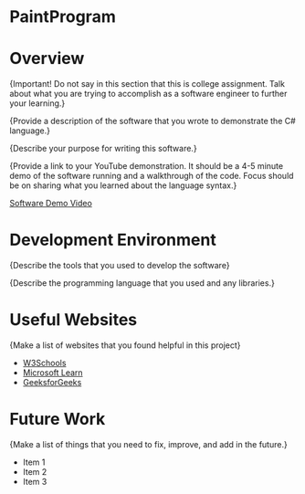 # PaintProgram

# Overview

{Important! Do not say in this section that this is college assignment. Talk about what you are trying to accomplish as a software engineer to further your learning.}

{Provide a description of the software that you wrote to demonstrate the C# language.}

{Describe your purpose for writing this software.}

{Provide a link to your YouTube demonstration. It should be a 4-5 minute demo of the software running and a walkthrough of the code. Focus should be on sharing what you learned about the language syntax.}

[Software Demo Video]()

# Development Environment

{Describe the tools that you used to develop the software}

{Describe the programming language that you used and any libraries.}

# Useful Websites

{Make a list of websites that you found helpful in this project}

- [W3Schools](https://www.w3schools.com/c/index.php)
- [Microsoft Learn](https://learn.microsoft.com/en-us/dotnet/csharp/linq/)
- [GeeksforGeeks](https://www.geeksforgeeks.org/c-sharp-namespaces/)

# Future Work

{Make a list of things that you need to fix, improve, and add in the future.}

- Item 1
- Item 2
- Item 3